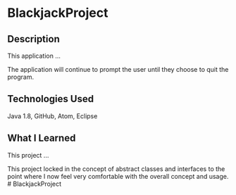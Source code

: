 # BlackjackProject## DescriptionThis application ...The application will continue to prompt the user until they choose to quit the program.## Technologies UsedJava 1.8, GitHub, Atom, Eclipse## What I LearnedThis project ...This project locked in the concept of abstract classes and interfaces to the point where I now feel very comfortable with the overall concept and usage. #   B l a c k j a c k P r o j e c t   